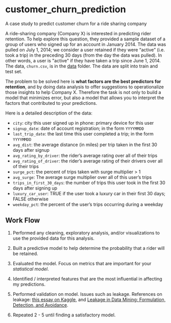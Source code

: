 # customer_churn_prediction
A case study to predict customer churn for a ride sharing company

A ride-sharing company (Company X) is interested in predicting rider retention.
To help explore this question, they provided a sample dataset of a group of
users who signed up for an account in January 2014. The data was pulled on July
1, 2014; we consider a user retained if they were “active” (i.e. took a trip)
in the preceding 30 days (from the day the data was pulled). In other words, a
user is "active" if they have taken a trip since June 1, 2014. The data,
`churn.csv`, is in the [data](data) folder.  The data are split into train and
test set.

The problem to be solved here is **what factors are
the best predictors for retention**, and by doing data analysis to offer
suggestions to operationalize those insights to help Company X.
Therefore the task is not only to build a model that minimizes error,
but also a model that allows you to interpret the factors that
contributed to your predictions.

Here is a detailed description of the data:

- `city`: city this user signed up in phone: primary device for this user
- `signup_date`: date of account registration; in the form `YYYYMMDD`
- `last_trip_date`: the last time this user completed a trip; in the form `YYYYMMDD`
- `avg_dist`: the average distance (in miles) per trip taken in the first 30 days after signup
- `avg_rating_by_driver`: the rider’s average rating over all of their trips
- `avg_rating_of_driver`: the rider’s average rating of their drivers over all of their trips
- `surge_pct`: the percent of trips taken with surge multiplier > 1
- `avg_surge`: The average surge multiplier over all of this user’s trips
- `trips_in_first_30_days`: the number of trips this user took in the first 30 days after signing up
- `luxury_car_user`: TRUE if the user took a luxury car in their first 30 days; FALSE otherwise
- `weekday_pct`: the percent of the user’s trips occurring during a weekday


## Work Flow

1. Performed any cleaning, exploratory analysis, and/or visualizations to use the
provided data for this analysis.

2. Built a predictive model to help determine the probability that a rider will
be retained.

3. Evaluated the model.  Focus on metrics that are important for your *statistical
model*.

4. Identified / interpreted features that are the most influential in affecting
my predictions.

5. Performed validation on model. Issues such as
leakage.  References on leakage: [this essay on
Kaggle](https://www.kaggle.com/wiki/Leakage), and [Leakage in Data
Mining: Formulation, Detection, and Avoidance](https://www.cs.umb.edu/~ding/history/470_670_fall_2011/papers/cs670_Tran_PreferredPaper_LeakingInDataMining.pdf).

6. Repeated 2 - 5 until finding a satisfactory model.
